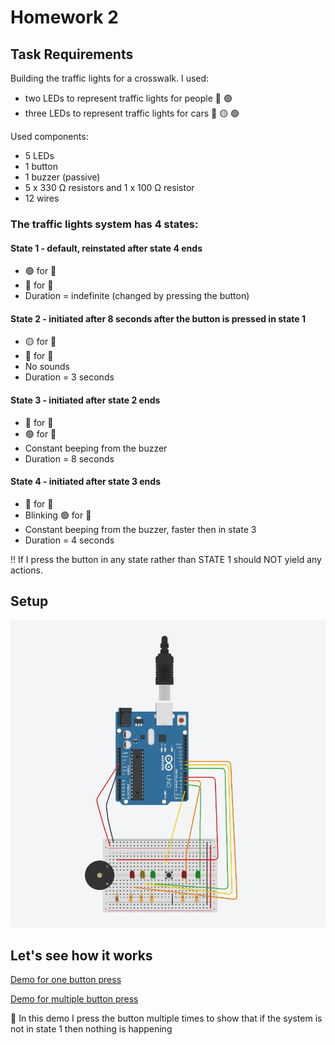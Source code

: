 # Homework 2

## Task Requirements
Building the traffic lights for a crosswalk. 
I used:
- two LEDs to represent traffic lights for people 🔴 🟢
- three LEDs to represent traffic lights for cars 🔴 🟡 🟢

Used components:
 - 5 LEDs
 - 1 button
 - 1 buzzer (passive)
 - 5 x 330 Ω resistors and 1 x 100 Ω resistor
 - 12 wires

### The traffic lights system has 4 states:

#### State 1 - default, reinstated after state 4 ends
 - 🟢 for 🚗
 - 🔴 for 👫
 -  Duration = indefinite (changed by pressing the button)

#### State 2 - initiated after 8 seconds after the button is pressed in state 1
 - 🟡 for 🚗
 - 🔴 for 👫
 -  No sounds
 -  Duration = 3 seconds

#### State 3 - initiated after state 2 ends
  - 🔴 for 🚗
  - 🟢 for 👫
  - Constant beeping from the buzzer
  - Duration = 8 seconds

#### State 4 - initiated after state 3 ends
  - 🔴 for 🚗
  - Blinking 🟢 for 👫
  - Constant beeping from the buzzer, faster then in state 3
  - Duration = 4 seconds

‼ If I press the button in any state rather than STATE 1 should NOT yield any actions.

## Setup

![Setup](https://github.com/postolache-andreea-miruna/IntroductionToRobotics/blob/47f4a501071abaf0c3ecf2d58ee57023520f7eaa/Homework2/Semafoare.jpg)

## Let's see how it works

[Demo for one button press](https://youtu.be/jeSTIqOnYK0)

[Demo for multiple button press](https://youtu.be/TSNSQOE1npg)

🔼 In this demo I press the button multiple times to show that if the system is not in state 1 then nothing is happening
